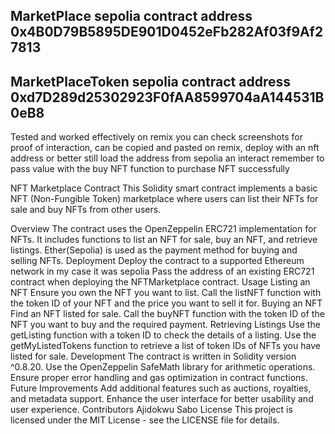 ## MarketPlace sepolia contract address 0x4B0D79B5895DE901D0452eFb282Af03f9Af27813

## MarketPlaceToken sepolia contract address 0xd7D289d25302923F0fAA8599704aA144531B0eB8

Tested and worked effectively on remix you can check screenshots for proof of interaction, can be copied and pasted on remix, deploy with an nft address or better still load the address from sepolia an interact remember to pass value with the buy NFT function to purchase NFT successfully

NFT Marketplace Contract
This Solidity smart contract implements a basic NFT (Non-Fungible Token) marketplace where users can list their NFTs for sale and buy NFTs from other users.

Overview
The contract uses the OpenZeppelin ERC721 implementation for NFTs.
It includes functions to list an NFT for sale, buy an NFT, and retrieve listings.
Ether(Sepolia) is used as the payment method for buying and selling NFTs.
Deployment
Deploy the contract to a supported Ethereum network in my case it was sepolia
Pass the address of an existing ERC721 contract when deploying the NFTMarketplace contract.
Usage
Listing an NFT
Ensure you own the NFT you want to list.
Call the listNFT function with the token ID of your NFT and the price you want to sell it for.
Buying an NFT
Find an NFT listed for sale.
Call the buyNFT function with the token ID of the NFT you want to buy and the required payment.
Retrieving Listings
Use the getListing function with a token ID to check the details of a listing.
Use the getMyListedTokens function to retrieve a list of token IDs of NFTs you have listed for sale.
Development
The contract is written in Solidity version ^0.8.20.
Use the OpenZeppelin SafeMath library for arithmetic operations.
Ensure proper error handling and gas optimization in contract functions.
Future Improvements
Add additional features such as auctions, royalties, and metadata support.
Enhance the user interface for better usability and user experience.
Contributors
Ajidokwu Sabo
License
This project is licensed under the MIT License - see the LICENSE file for details.
